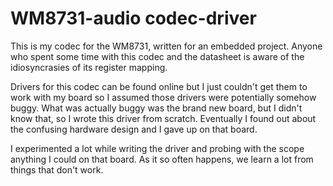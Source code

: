 # WM8731-audio codec-driver

This is my codec for the WM8731, written for an embedded project. Anyone who spent some time with this codec and the datasheet is aware of the idiosyncrasies of its register mapping. 

Drivers for this codec can be found online but I just couldn't get them to work with my board so I assumed those drivers were potentially somehow buggy. What was actually buggy was the brand new board, but I didn't know that, so I wrote this driver from scratch. Eventually I found out about the confusing hardware design and I gave up on that board. 

I experimented a lot while writing the driver and probing with the scope anything I could on that board. As it so often happens, we learn a lot from things that don't work. 
